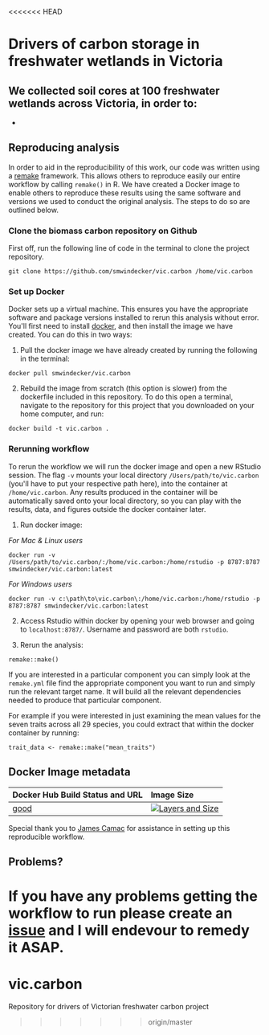 <<<<<<< HEAD

# Drivers of carbon storage in freshwater wetlands in Victoria


## We collected soil cores at 100 freshwater wetlands across Victoria, in order to:
* 



## Reproducing analysis 
In order to aid in the reproducibility of this work, our code was written using a [remake](https://github.com/richfitz/remake) framework. This allows others to reproduce easily our entire workflow by calling `remake()` in R. We have created a Docker image to enable others to reproduce these results using the same software and versions we used to conduct the original analysis. The steps to do so are outlined below.

### Clone the biomass carbon repository on Github
First off, run the following line of code in the terminal to clone the project repository. 
```
git clone https://github.com/smwindecker/vic.carbon /home/vic.carbon
```

### Set up Docker
Docker sets up a virtual machine. This ensures you have the appropriate software and package versions installed to rerun this analysis without error. You'll first need to install [docker](https://www.docker.com/get-docker), and then install the image we have created. You can do this in two ways: 

1. Pull the docker image we have already created by running the following in the terminal:
```
docker pull smwindecker/vic.carbon
```

2. Rebuild the image from scratch (this option is slower) from the dockerfile included in this repository. To do this open a terminal, navigate to the repository for this project that you downloaded on your home computer, and run:
```
docker build -t vic.carbon .
```

### Rerunning workflow
To rerun the workflow we will run the docker image and open a new RStudio session. The flag `-v` mounts your local directory `/Users/path/to/vic.carbon` (you'll have to put your respective path here), into the container at `/home/vic.carbon`. Any results produced in the container will be automatically saved onto your local directory, so you can play with the results, data, and figures outside the docker container later.

1. Run docker image:

*For Mac & Linux users*
```
docker run -v /Users/path/to/vic.carbon/:/home/vic.carbon:/home/rstudio -p 8787:8787 smwindecker/vic.carbon:latest
```

*For Windows users*
```
docker run -v c:\path\to\vic.carbon\:/home/vic.carbon:/home/rstudio -p 8787:8787 smwindecker/vic.carbon:latest
```

2. Access Rstudio within docker by opening your web browser and going to `localhost:8787/`. Username and password are both `rstudio`.

3. Rerun the analysis:
```
remake::make()
```

If you are interested in a particular component you can simply look at the `remake.yml` file find the appropriate component you want to run and simply run the relevant target name. It will build all the relevant dependencies needed to produce that particular component.

For example if you were interested in just examining the mean values for the seven traits across all 29 species, you could extract that within the docker container by running:

```
trait_data <- remake::make("mean_traits")
```

## Docker Image metadata
| Docker Hub Build Status and URL                                | Image Size
| :-----------------------------------------                     | :--------------
| [good](https://registry.hub.docker.com/u/smwindecker/vic.carbon/)  | [![Layers and Size](https://images.microbadger.com/badges/image/smwindecker/vic.carbon.svg)](https://registry.hub.docker.com/u/smwindecker/vic.carbon/)

Special thank you to [James Camac](https://github.com/jscamac) for assistance in setting up this reproducible workflow. 

## Problems?
If you have any problems getting the workflow to run please create an [issue](https://github.com/smwindecker/vic.carbon/issues) and I will endevour to remedy it ASAP.
=======
# vic.carbon
Repository for drivers of Victorian freshwater carbon project
>>>>>>> origin/master
